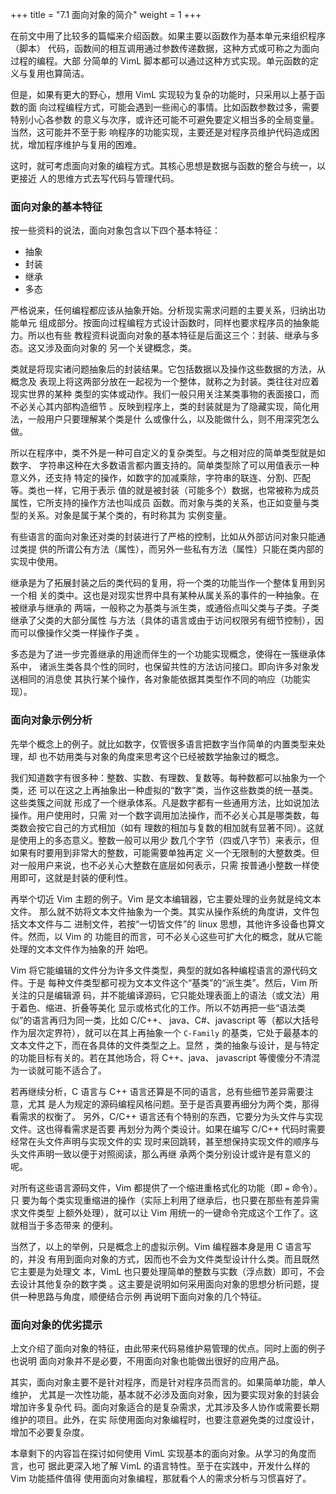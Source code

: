 +++
title = "7.1 面向对象的简介"
weight = 1
+++

<!-- ## 7.1 面向对象的简介 -->

在前文中用了比较多的篇幅来介绍函数。如果主要以函数作为基本单元来组织程序（脚本）
代码，函数间的相互调用通过参数传递数据，这种方式或可称之为面向过程的编程。大部
分简单的 VimL 脚本都可以通过这种方式实现。单元函数的定义与复用也算简洁。

但是，如果有更大的野心，想用 VimL 实现较为复杂的功能时，只采用以上基于函数的面
向过程编程方式，可能会遇到一些闹心的事情。比如函数参数过多，需要特别小心各参数
的意义与次序，或许还可能不可避免要定义相当多的全局变量。当然，这可能并不至于影
响程序的功能实现，主要还是对程序员维护代码造成困扰，增加程序维护与复用的困难。

这时，就可考虑面向对象的编程方式。其核心思想是数据与函数的整合与统一，以更接近
人的思维方式去写代码与管理代码。

### 面向对象的基本特征

按一些资料的说法，面向对象包含以下四个基本特征：

* 抽象
* 封装
* 继承
* 多态

严格说来，任何编程都应该从抽象开始。分析现实需求问题的主要关系，归纳出功能单元
组成部分。按面向过程编程方式设计函数时，同样也要求程序员的抽象能力。所以也有些
教程资料说面向对象的基本特征是后面这三个：封装、继承与多态。这又涉及面向对象的
另一个关键概念，类。

类就是将现实诸问题抽象后的封装结果。它包括数据以及操作这些数据的方法，从概念及
表现上将这两部分放在一起视为一个整体，就称之为封装。类往往对应着现实世界的某种
类型的实体或动作。我们一般只用关注某类事物的表面接口，而不必关心其内部构造细节
。反映到程序上，类的封装就是为了隐藏实现，简化用法，一般用户只要理解某个类是什
么或像什么，以及能做什么，则不用深究怎么做。

所以在程序中，类不外是一种可自定义的复杂类型。与之相对应的简单类型就是如数字、
字符串这种在大多数语言都内置支持的。简单类型除了可以用值表示一种意义外，还支持
特定的操作，如数字的加减乘除，字符串的联连、分割、匹配等。类也一样，它用于表示
值的就是被封装（可能多个）数据，也常被称为成员属性，它所支持的操作方法也叫成员
函数。而对象与类的关系，也正如变量与类型的关系。对象是属于某个类的，有时称其为
实例变量。

有些语言的面向对象还对类的封装进行了严格的控制，比如从外部访问对象只能通过类提
供的所谓公有方法（属性），而另外一些私有方法（属性）只能在类内部的实现中使用。

继承是为了拓展封装之后的类代码的复用，将一个类的功能当作一个整体复用到另一个相
关的类中。这也是对现实世界中具有某种从属关系的事件的一种抽象。在被继承与继承的
两端，一般称之为基类与派生类，或通俗点叫父类与子类。子类继承了父类的大部分属性
与方法（具体的语言或由于访问权限另有细节控制），因而可以像操作父类一样操作子类
。

多态是为了进一步完善继承的用途而伴生的一个功能实现概念，使得在一簇继承体系中，
诸派生类各具个性的同时，也保留共性的方法访问接口。即向许多对象发送相同的消息使
其执行某个操作，各对象能依据其类型作不同的响应（功能实现）。

### 面向对象示例分析

先举个概念上的例子。就比如数字，仅管很多语言把数字当作简单的内置类型来处理，却
也不妨用类与对象的角度来思考这个已经被数学抽象过的概念。

我们知道数字有很多种：整数、实数、有理数、复数等。每种数都可以抽象为一个类，还
可以在这之上再抽象出一种虚拟的“数字”类，当作这些数类的统一基类。这些类簇之间就
形成了一个继承体系。凡是数字都有一些通用方法，比如说加法操作。用户使用时，只需
对一个数字调用加法操作，而不必关心其是哪类数，每类数会按它自己的方式相加（如有
理数的相加与复数的相加就有显著不同）。这就是使用上的多态意义。整数一般可以用少
数几个字节（四或八字节）来表示，但如果有时要用到非常大的整数，可能需要单独再定
义一个无限制的大整数类。但对一般用户来说，也不必关心大整数在底层如何表示，只需
按普通小整数一样使用即可，这就是封装的便利性。

再举个切近 Vim 主题的例子。Vim 是文本编辑器，它主要处理的业务就是纯文本文件。
那么就不妨将文本文件抽象为一个类。其实从操作系统的角度讲，文件包括文本文件与二
进制文件，若按“一切皆文件”的 linux 思想，其他许多设备也算文件。然而，以 Vim 的
功能目的而言，可不必关心这些可扩大化的概念，就从它能处理的文本文件作为抽象的开
始吧。

Vim 将它能编辑的文件分为许多文件类型，典型的就如各种编程语言的源代码文件。于是
每种文件类型都可视为文本文件这个“基类”的“派生类”。然后，Vim 所关注的只是编辑源
码，并不能编译源码，它只能处理表面上的语法（或文法）用于着色、缩进、折叠等美化
显示或格式化的工作。所以不妨再把一些“语法类似”的语言再归为同一类，比如 C/C++、
java、C#、javascript 等（都以大括号作为层次定界符），就可以在其上再抽象一个
`C-Family` 的基类，它处于最基本的文本文件之下，而在各具体的文件类型之上。显然
，类的抽象与设计，是与特定的功能目标有关的。若在其他场合，将 C++、java、
javascript 等傻傻分不清混为一谈就可能不适合了。

若再继续分析，C 语言与 C++ 语言还算是不同的语言，总有些细节差异需要注意，尤其
是人为规定的源码编程风格问题。至于是否真要再细分为两个类，那得看需求的权衡了。
另外，C/C++ 语言还有个特别的东西，它要分为头文件与实现文件。这也得看需求是否要
再划分为两个类设计。如果在编写 C/C++ 代码时需要经常在头文件声明与实现文件的实
现时来回跳转，甚至想保持实现文件的顺序与头文件声明一致以便于对照阅读，那么再继
承两个类分别设计或许是有意义的呢。

对所有这些语言源码文件，Vim 都提供了一个缩进重格式化的功能（即 `=` 命令）。只
要为每个类实现重缩进的操作（实际上利用了继承后，也只要在那些有差异需求文件类型
上额外处理），就可以让 Vim 用统一的一键命令完成这个工作了。这就相当于多态带来
的便利。

当然了，以上的举例，只是概念上的虚拟示例。Vim 编程器本身是用 C 语言写的，并没
有用到面向对象的方式，因而也不会为文件类型设计什么类。而且既然它主要是为处理文
本，VimL 也只要处理简单的整数与实数（浮点数）即可，不会去设计其他复杂的数字类
。这主要是说明如何采用面向对象的思想分析问题，提供一种思路与角度，顺便结合示例
再说明下面向对象的几个特征。

### 面向对象的优劣提示

上文介绍了面向对象的特征，由此带来代码易维护易管理的优点。同时上面的例子也说明
面向对象并不是必要，不用面向对象也能做出很好的应用产品。

其实，面向对象主要不是针对程序，而是针对程序员而言的。如果简单功能，单人维护，
尤其是一次性功能，基本就不必涉及面向对象，因为要实现对象的封装会增加许多复杂代
码。面向对象适合的是复杂需求，尤其涉及多人协作或需要长期维护的项目。此外，在实
际使用面向对象编程时，也要注意避免类的过度设计，增加不必要复杂度。

本章剩下的内容旨在探讨如何使用 VimL 实现基本的面向对象。从学习的角度而言，也可
据此更深入地了解 VimL 的语言特性。至于在实践中，开发什么样的 Vim 功能插件值得
使用面向对象编程，那就看个人的需求分析与习惯喜好了。
